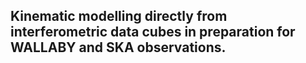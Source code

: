 ## Kinematic modelling directly from interferometric data cubes in preparation for WALLABY and SKA observations.
